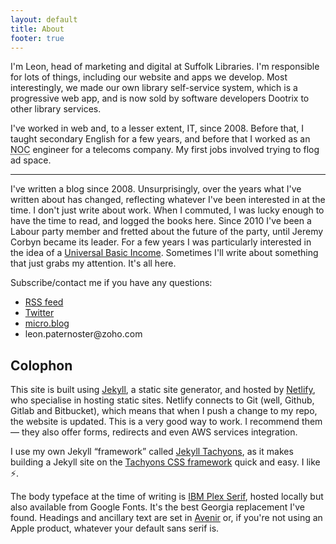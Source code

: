 ```yaml
---
layout: default
title: About
footer: true
---
```


<div class="c-hyphens c-prose-h">

<p>I'm Leon, head of marketing and digital at Suffolk Libraries. I'm responsible for lots of things, including our website and apps we develop. Most interestingly, we made our own library self-service system, which is a progressive web app, and is now sold by software developers Dootrix to other library services.</p>

<p>I've worked in web and, to a lesser extent, IT, since 2008. Before that, I taught secondary English for a few years, and before that I worked as an <abbr title="Network Operations Centre">NOC</abbr> engineer for a telecoms company. My first jobs involved trying to flog ad space.</p>

<div class="pt3"><hr></div>

<p>I've written a blog since 2008. Unsurprisingly, over the years what I've written about has changed, reflecting whatever I've been interested in at the time. I don't just write about work. When I commuted, I was lucky enough to have the time to read, and logged the books here. Since 2010 I've been a Labour party member and fretted about the future of the party, until Jeremy Corbyn became its leader. For a few years I was particularly interested in the idea of a <a href="https://en.wikipedia.org/wiki/Basic_income">Universal Basic Income</a>. Sometimes I'll write about something that just grabs my attention. It's all here.</p>

<p>Subscribe/contact me if you have any questions:</p>

<ul>

<li><a href="/feed/index.xml">RSS feed</a></li>
<li><a href="https://mobile.twitter.com/leonpaternoster/">Twitter</a></li>
<li><a href="https://micro.blog/leonp/">micro.blog</a></li>
<li>leon.paternoster@zoho.com</li>

</ul>

<h2>Colophon</h2>

<p>This site is built using <a href="https://jekyllrb.com">Jekyll</a>, a static site generator, and hosted by <a href="https://www.netlify.com">Netlify</a>, who specialise in hosting static sites. Netlify connects to Git (well, Github, Gitlab and Bitbucket), which means that when I push a change to my repo, the website is updated. This is a very good way to work. I recommend them &#8212; they also offer forms, redirects and even AWS services integration.</p>

<p>I use my own Jekyll &#8220;framework&#8221; called <a href="https://github.com/leonp/jekyll-tachyons">Jekyll Tachyons</a>, as it makes building a Jekyll site on the <a href="http://tachyons.io">Tachyons CSS framework</a> quick and easy. I like <span role="img" aria-label="lightning fast">⚡️</span>.</p>

<p>The body typeface at the time of writing is <a href="https://fonts.google.com/specimen/IBM+Plex+Serif">IBM Plex Serif</a>, hosted locally but also available from Google Fonts. It's the best Georgia replacement I've found. Headings and ancillary text are set in <a href="https://en.wikipedia.org/wiki/Avenir_(typeface)">Avenir</a> or, if you're not using an Apple product, whatever your default sans serif is.</p>

</div>
